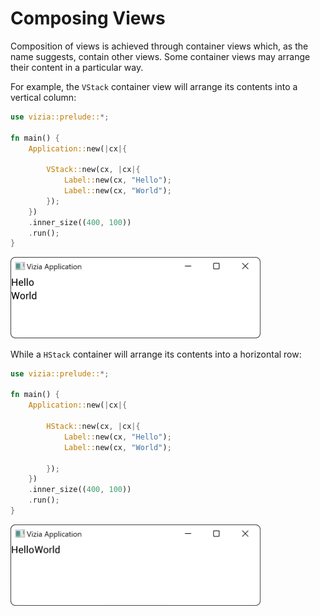# Composing Views

Composition of views is achieved through container views which, as the name suggests, contain other views. Some container views may arrange their content in a particular way.

For example, the `VStack` container view will arrange its contents into a vertical column:

```rust
use vizia::prelude::*;

fn main() {
    Application::new(|cx|{
        
        VStack::new(cx, |cx|{    
            Label::new(cx, "Hello");
            Label::new(cx, "World");
        });
    })
    .inner_size((400, 100))
    .run();
}
```
<img src="../../img/vstack.png" alt="" width="400"/>

While a `HStack` container will arrange its contents into a horizontal row:

```rust
use vizia::prelude::*;

fn main() {
    Application::new(|cx|{
        
        HStack::new(cx, |cx|{
            Label::new(cx, "Hello");
            Label::new(cx, "World");
            
        });
    })
    .inner_size((400, 100))
    .run();
}
```

<img src="../../img/hstack.png" alt="" width="400"/>